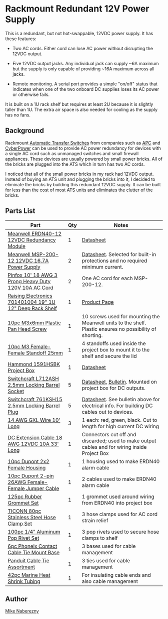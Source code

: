 # Rackmount Redundant 12V Power Supply

This is a redundant, but not hot-swappable, 12VDC power supply.  It has these features:

 - Two AC cords.  Either cord can lose AC power without disrupting the 12VDC output.

 - Five 12VDC output jacks.  Any individual jack can supply ~6A maximum but the supply is only capable of providing ~16A maximum across all jacks.

 - Remote monitoring.  A serial port provides a simple "on/off" status that indicates when one of the two onboard DC supplies loses its AC power or otherwise fails.

It is built on a 1U rack shelf but requires at least 2U because it is slightly taller than 1U.  The extra air space is also needed for cooling as the supply has no fans.

## Background

Rackmount [Automatic Transfer Switches](https://web.archive.org/web/20220408134749/https://www.youtube.com/watch?v=JSWmmY9tKrM) from companies such as [APC](https://web.archive.org/web/20220408135631/https://download.schneider-electric.com/files?p_File_Name=BSTY-AQNP38_R0_EN.pdf&p_Doc_Ref=SPD_BSTY-AQNP38_EN&p_enDocType=Catalog) and [CyberPower](https://web.archive.org/web/20220408140138/https://www.cyberpower.com/tw/en/File/GetCyberpowerFileByDocId/DS-21040002-01) can be used to provide AC power redundancy for devices with a single AC cord such as unmanaged switches and small firewall appliances.  These devices are usually powered by small power bricks.  All of the bricks are plugged into the ATS which in turn has two AC cords.

I noticed that all of the small power bricks in my rack had 12VDC output.  Instead of buying an ATS unit and plugging the bricks into it, I decided to eliminate the bricks by building this redundant 12VDC supply.  It can be built for less than the cost of most ATS units and eliminates the clutter of the bricks.

## Parts List

| Part | Qty | Notes |
|------|-----|-------|
|[Meanwell ERDN40-12 12VDC Redundancy Module](https://www.mouser.com/ProductDetail/709-ERDN40-12) | 1 | [Datasheet](https://web.archive.org/web/20220407021145/https://www.meanwell.com/upload/pdf/ERDN40/ERDN40-spec.pdf) |
|[Meanwell MSP-200-12 12VDC 16.7A Power Supply](https://www.mouser.com/ProductDetail/709-MSP200-12) | 2 | [Datasheet](https://web.archive.org/web/20220407021309/https://www.mouser.com/datasheet/2/260/MSP_200_SPEC-1109886.pdf).  Selected for built-in protections and no required minimum current. |
|[Pinfox 10' 18 AWG 3 Prong Heavy Duty 120V 10A AC Cord](https://www.amazon.com/gp/product/B07QYRMD6D) | 2 | One AC cord for each MSP-200-12. |
|[Raising Electronics 701401004 19" 1U 12" Deep Rack Shelf](https://www.amazon.com/gp/product/B01M8HKRA7) | 1 | [Product Page](https://web.archive.org/web/20220408132026/https://risingracks.com/cantilever-server-shelf-vented-black-shelves-rack-mount-19-1u-12-300mm-deep/) |
|[10pc M3x6mm Plastic Pan Head Screw](https://www.ebay.com/itm/254913074827) | 1 | 10 screws used for mounting the Meanwell units to the shelf.  Plastic ensures no possibility of shorting. |
|[10pc M3 Female-Female Standoff 25mm](https://www.ebay.com/itm/113410581076) | 1 | 4 standoffs used inside the project box to mount it to the shelf and secure the lid |
|[Hammond 1591HSBK Project Box](https://www.mouser.com/ProductDetail/546-1591HS-BK) | 1 | [Datasheet](https://web.archive.org/web/20220407164638/https://www.mouser.com/datasheet/2/177/1591-1389824.pdf) |
|[Switchcraft L712ASH 2.5mm Locking Barrel Socket](https://www.mouser.com/ProductDetail/502-L712ASH) | 5 | [Datasheet](https://web.archive.org/web/20220407035419/https://www.mouser.com/datasheet/2/393/L712ASH-L722ASH_CD-1110860.pdf), [Bulletin](https://web.archive.org/web/20220407164041/https://www.switchcraft.com/Documents/switchcraft_npb_637_high_temp_jacks_plugs.pdf).  Mounted on project box for DC outputs. |
|[Switchcraft 761KSH15 2.5mm Locking Barrel Plug](https://www.mouser.com/ProductDetail/502-761KSH15) | 5 | [Datasheet](https://web.archive.org/web/20220407035117/https://www.mouser.com/datasheet/2/393/761KSH-S761KSH_CD-1110850.pdf). See bulletin above for electrical info.  For building DC cables out to devices. |
|[14 AWG GXL Wire 10' Long](https://www.ebay.com/itm/293094627307) | 3 | 1 each: red, green, black.  Cut to length for high current DC wiring |
|[DC Extension Cable 18 AWG 12VDC 10A 33' Long](https://www.ebay.com/itm/133233779533) | 1 | Connectors cut off and discarded; used to make output cables and for wiring inside Project Box |
|[10pc Dupont 2x2 Female Housing](https://www.ebay.com/itm/141510327734) | 1 | 1 housing used to make ERDN40 alarm cable |
|[10pc Dupont 2-pin 26AWG Female-Female Jumper Cable](https://www.ebay.com/itm/254959908608) | 1 | 2 cables used to make ERDN40 alarm cable |
|[125pc Rubber Grommet Set](https://www.ebay.com/itm/221291687081) | 1 | 1 grommet used around wiring from ERDN40 into project box |
|[TICONN 80pc Stainless Steel Hose Clamp Set](https://www.amazon.com/gp/product/B094YP2F3D) | 1 | 3 hose clamps used for AC cord strain relief |
|[100pc 1/4" Aluminum Pop Rivet Set](https://www.harborfreight.com/100-piece-1-4-quarter-inch-aluminum-blind-rivet-set-67619.html) | 1 | 3 pop rivets used to secure hose clamps to shelf |
|[6pc Phoneix Contact Cable Tie Mount Base](https://www.mouser.com/ProductDetail/651-3240709) | 1 | 3 bases used for cable management |
|[Panduit Cable Tie Assortment](https://www.mouser.com/ProductDetail/644-KB-550) | 1 | 3 ties used for cable management |
|[42pc Marine Heat Shrink Tubing](https://www.harborfreight.com/42-piece-marine-heat-shrink-tubing-67598.html) | 1 | For insulating cable ends and also cable management |

## Author

[Mike Naberezny](https://github.com/mnaberez)

